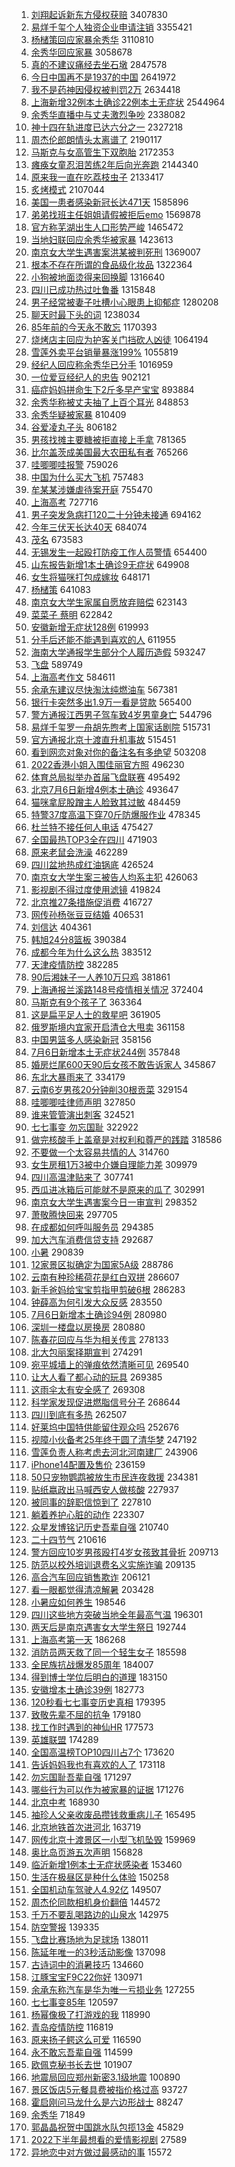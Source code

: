1. [刘翔起诉新东方侵权获赔](https://s.weibo.com//weibo?q=%23%E5%88%98%E7%BF%94%E8%B5%B7%E8%AF%89%E6%96%B0%E4%B8%9C%E6%96%B9%E4%BE%B5%E6%9D%83%E8%8E%B7%E8%B5%94%23&Refer=top) 3407830
2. [易烊千玺个人独资企业申请注销](https://s.weibo.com//weibo?q=%23%E6%98%93%E7%83%8A%E5%8D%83%E7%8E%BA%E4%B8%AA%E4%BA%BA%E7%8B%AC%E8%B5%84%E4%BC%81%E4%B8%9A%E7%94%B3%E8%AF%B7%E6%B3%A8%E9%94%80%23&Refer=top) 3355421
3. [杨槠策回应家暴余秀华](https://s.weibo.com//weibo?q=%23%E6%9D%A8%E6%A7%A0%E7%AD%96%E5%9B%9E%E5%BA%94%E5%AE%B6%E6%9A%B4%E4%BD%99%E7%A7%80%E5%8D%8E%23&Refer=top) 3110810
4. [余秀华回应家暴](https://s.weibo.com//weibo?q=%23%E4%BD%99%E7%A7%80%E5%8D%8E%E5%9B%9E%E5%BA%94%E5%AE%B6%E6%9A%B4%23&Refer=top) 3058678
5. [真的不建议痛经去坐石墩](https://s.weibo.com//weibo?q=%23%E7%9C%9F%E7%9A%84%E4%B8%8D%E5%BB%BA%E8%AE%AE%E7%97%9B%E7%BB%8F%E5%8E%BB%E5%9D%90%E7%9F%B3%E5%A2%A9%23&Refer=top) 2847578
6. [今日中国再不是1937的中国](https://s.weibo.com//weibo?q=%23%E4%BB%8A%E6%97%A5%E4%B8%AD%E5%9B%BD%E5%86%8D%E4%B8%8D%E6%98%AF1937%E7%9A%84%E4%B8%AD%E5%9B%BD%23&Refer=top) 2641972
7. [我不是药神因侵权被判罚2万](https://s.weibo.com//weibo?q=%23%E6%88%91%E4%B8%8D%E6%98%AF%E8%8D%AF%E7%A5%9E%E5%9B%A0%E4%BE%B5%E6%9D%83%E8%A2%AB%E5%88%A4%E7%BD%9A2%E4%B8%87%23&Refer=top) 2634418
8. [上海新增32例本土确诊22例本土无症状](https://s.weibo.com//weibo?q=%23%E4%B8%8A%E6%B5%B7%E6%96%B0%E5%A2%9E32%E4%BE%8B%E6%9C%AC%E5%9C%9F%E7%A1%AE%E8%AF%8A22%E4%BE%8B%E6%9C%AC%E5%9C%9F%E6%97%A0%E7%97%87%E7%8A%B6%23&Refer=top) 2544964
9. [余秀华直播中与丈夫激烈争吵](https://s.weibo.com//weibo?q=%23%E4%BD%99%E7%A7%80%E5%8D%8E%E7%9B%B4%E6%92%AD%E4%B8%AD%E4%B8%8E%E4%B8%88%E5%A4%AB%E6%BF%80%E7%83%88%E4%BA%89%E5%90%B5%23&Refer=top) 2338082
10. [神十四在轨进度已达六分之一](https://s.weibo.com//weibo?q=%23%E7%A5%9E%E5%8D%81%E5%9B%9B%E5%9C%A8%E8%BD%A8%E8%BF%9B%E5%BA%A6%E5%B7%B2%E8%BE%BE%E5%85%AD%E5%88%86%E4%B9%8B%E4%B8%80%23&Refer=top) 2327218
11. [周杰伦郎朗情头太离谱了](https://s.weibo.com//weibo?q=%23%E5%91%A8%E6%9D%B0%E4%BC%A6%E9%83%8E%E6%9C%97%E6%83%85%E5%A4%B4%E5%A4%AA%E7%A6%BB%E8%B0%B1%E4%BA%86%23&Refer=top) 2190117
12. [马斯克与女高管生下双胞胎](https://s.weibo.com//weibo?q=%23%E9%A9%AC%E6%96%AF%E5%85%8B%E4%B8%8E%E5%A5%B3%E9%AB%98%E7%AE%A1%E7%94%9F%E4%B8%8B%E5%8F%8C%E8%83%9E%E8%83%8E%23&Refer=top) 2172353
13. [瘫痪女童忍泪苦练2年后向光奔跑](https://s.weibo.com//weibo?q=%23%E7%98%AB%E7%97%AA%E5%A5%B3%E7%AB%A5%E5%BF%8D%E6%B3%AA%E8%8B%A6%E7%BB%832%E5%B9%B4%E5%90%8E%E5%90%91%E5%85%89%E5%A5%94%E8%B7%91%23&Refer=top) 2144340
14. [原来我一直在吃荔枝虫子](https://s.weibo.com//weibo?q=%23%E5%8E%9F%E6%9D%A5%E6%88%91%E4%B8%80%E7%9B%B4%E5%9C%A8%E5%90%83%E8%8D%94%E6%9E%9D%E8%99%AB%E5%AD%90%23&Refer=top) 2133417
15. [炙烤模式](https://s.weibo.com//weibo?q=%23%E7%82%99%E7%83%A4%E6%A8%A1%E5%BC%8F%23&Refer=top) 2107044
16. [美国一患者感染新冠长达471天](https://s.weibo.com//weibo?q=%23%E7%BE%8E%E5%9B%BD%E4%B8%80%E6%82%A3%E8%80%85%E6%84%9F%E6%9F%93%E6%96%B0%E5%86%A0%E9%95%BF%E8%BE%BE471%E5%A4%A9%23&Refer=top) 1585896
17. [弟弟找班主任姐姐请假被拒后emo](https://s.weibo.com//weibo?q=%23%E5%BC%9F%E5%BC%9F%E6%89%BE%E7%8F%AD%E4%B8%BB%E4%BB%BB%E5%A7%90%E5%A7%90%E8%AF%B7%E5%81%87%E8%A2%AB%E6%8B%92%E5%90%8Eemo%23&Refer=top) 1569878
18. [官方称芜湖出生人口形势严峻](https://s.weibo.com//weibo?q=%23%E5%AE%98%E6%96%B9%E7%A7%B0%E8%8A%9C%E6%B9%96%E5%87%BA%E7%94%9F%E4%BA%BA%E5%8F%A3%E5%BD%A2%E5%8A%BF%E4%B8%A5%E5%B3%BB%23&Refer=top) 1465472
19. [当地妇联回应余秀华被家暴](https://s.weibo.com//weibo?q=%23%E5%BD%93%E5%9C%B0%E5%A6%87%E8%81%94%E5%9B%9E%E5%BA%94%E4%BD%99%E7%A7%80%E5%8D%8E%E8%A2%AB%E5%AE%B6%E6%9A%B4%23&Refer=top) 1423613
20. [南京女大学生遇害案洪某被判死刑](https://s.weibo.com//weibo?q=%23%E5%8D%97%E4%BA%AC%E5%A5%B3%E5%A4%A7%E5%AD%A6%E7%94%9F%E9%81%87%E5%AE%B3%E6%A1%88%E6%B4%AA%E6%9F%90%E8%A2%AB%E5%88%A4%E6%AD%BB%E5%88%91%23&Refer=top) 1369007
21. [根本不存在所谓的食品级化妆品](https://s.weibo.com//weibo?q=%23%E6%A0%B9%E6%9C%AC%E4%B8%8D%E5%AD%98%E5%9C%A8%E6%89%80%E8%B0%93%E7%9A%84%E9%A3%9F%E5%93%81%E7%BA%A7%E5%8C%96%E5%A6%86%E5%93%81%23&Refer=top) 1322364
22. [小狗被地面烫得来回换脚](https://s.weibo.com//weibo?q=%23%E5%B0%8F%E7%8B%97%E8%A2%AB%E5%9C%B0%E9%9D%A2%E7%83%AB%E5%BE%97%E6%9D%A5%E5%9B%9E%E6%8D%A2%E8%84%9A%23&Refer=top) 1316640
23. [四川已成功热过吐鲁番](https://s.weibo.com//weibo?q=%23%E5%9B%9B%E5%B7%9D%E5%B7%B2%E6%88%90%E5%8A%9F%E7%83%AD%E8%BF%87%E5%90%90%E9%B2%81%E7%95%AA%23&Refer=top) 1315848
24. [男子经常被妻子吐槽小心眼患上抑郁症](https://s.weibo.com//weibo?q=%23%E7%94%B7%E5%AD%90%E7%BB%8F%E5%B8%B8%E8%A2%AB%E5%A6%BB%E5%AD%90%E5%90%90%E6%A7%BD%E5%B0%8F%E5%BF%83%E7%9C%BC%E6%82%A3%E4%B8%8A%E6%8A%91%E9%83%81%E7%97%87%23&Refer=top) 1280208
25. [聊天时最下头的词](https://s.weibo.com//weibo?q=%23%E8%81%8A%E5%A4%A9%E6%97%B6%E6%9C%80%E4%B8%8B%E5%A4%B4%E7%9A%84%E8%AF%8D%23&Refer=top) 1238034
26. [85年前的今天永不敢忘](https://s.weibo.com//weibo?q=%2385%E5%B9%B4%E5%89%8D%E7%9A%84%E4%BB%8A%E5%A4%A9%E6%B0%B8%E4%B8%8D%E6%95%A2%E5%BF%98%23&Refer=top) 1170393
27. [烧烤店主回应为护客关门挡砍人凶徒](https://s.weibo.com//weibo?q=%23%E7%83%A7%E7%83%A4%E5%BA%97%E4%B8%BB%E5%9B%9E%E5%BA%94%E4%B8%BA%E6%8A%A4%E5%AE%A2%E5%85%B3%E9%97%A8%E6%8C%A1%E7%A0%8D%E4%BA%BA%E5%87%B6%E5%BE%92%23&Refer=top) 1064194
28. [雪莲外卖平台销量暴涨199%](https://s.weibo.com//weibo?q=%23%E9%9B%AA%E8%8E%B2%E5%A4%96%E5%8D%96%E5%B9%B3%E5%8F%B0%E9%94%80%E9%87%8F%E6%9A%B4%E6%B6%A8199%25%23&Refer=top) 1055819
29. [经纪人回应称余秀华已分手](https://s.weibo.com//weibo?q=%23%E7%BB%8F%E7%BA%AA%E4%BA%BA%E5%9B%9E%E5%BA%94%E7%A7%B0%E4%BD%99%E7%A7%80%E5%8D%8E%E5%B7%B2%E5%88%86%E6%89%8B%23&Refer=top) 1016959
30. [一位爱豆经纪人的忠告](https://s.weibo.com//weibo?q=%23%E4%B8%80%E4%BD%8D%E7%88%B1%E8%B1%86%E7%BB%8F%E7%BA%AA%E4%BA%BA%E7%9A%84%E5%BF%A0%E5%91%8A%23&Refer=top) 902121
31. [癌症妈妈拼命生下2斤多早产宝宝](https://s.weibo.com//weibo?q=%23%E7%99%8C%E7%97%87%E5%A6%88%E5%A6%88%E6%8B%BC%E5%91%BD%E7%94%9F%E4%B8%8B2%E6%96%A4%E5%A4%9A%E6%97%A9%E4%BA%A7%E5%AE%9D%E5%AE%9D%23&Refer=top) 893884
32. [余秀华称被丈夫抽了上百个耳光](https://s.weibo.com//weibo?q=%23%E4%BD%99%E7%A7%80%E5%8D%8E%E7%A7%B0%E8%A2%AB%E4%B8%88%E5%A4%AB%E6%8A%BD%E4%BA%86%E4%B8%8A%E7%99%BE%E4%B8%AA%E8%80%B3%E5%85%89%23&Refer=top) 848853
33. [余秀华疑被家暴](https://s.weibo.com//weibo?q=%23%E4%BD%99%E7%A7%80%E5%8D%8E%E7%96%91%E8%A2%AB%E5%AE%B6%E6%9A%B4%23&Refer=top) 810409
34. [谷爱凌丸子头](https://s.weibo.com//weibo?q=%23%E8%B0%B7%E7%88%B1%E5%87%8C%E4%B8%B8%E5%AD%90%E5%A4%B4%23&Refer=top) 806182
35. [男孩找摊主要糖被拒直接上手拿](https://s.weibo.com//weibo?q=%23%E7%94%B7%E5%AD%A9%E6%89%BE%E6%91%8A%E4%B8%BB%E8%A6%81%E7%B3%96%E8%A2%AB%E6%8B%92%E7%9B%B4%E6%8E%A5%E4%B8%8A%E6%89%8B%E6%8B%BF%23&Refer=top) 781365
36. [比尔盖茨成美国最大农田私有者](https://s.weibo.com//weibo?q=%23%E6%AF%94%E5%B0%94%E7%9B%96%E8%8C%A8%E6%88%90%E7%BE%8E%E5%9B%BD%E6%9C%80%E5%A4%A7%E5%86%9C%E7%94%B0%E7%A7%81%E6%9C%89%E8%80%85%23&Refer=top) 765266
37. [哇唧唧哇报警](https://s.weibo.com//weibo?q=%23%E5%93%87%E5%94%A7%E5%94%A7%E5%93%87%E6%8A%A5%E8%AD%A6%23&Refer=top) 759026
38. [中国为什么买大飞机](https://s.weibo.com//weibo?q=%23%E4%B8%AD%E5%9B%BD%E4%B8%BA%E4%BB%80%E4%B9%88%E4%B9%B0%E5%A4%A7%E9%A3%9E%E6%9C%BA%23&Refer=top) 757483
39. [牟某某涉嫌虐待案开庭](https://s.weibo.com//weibo?q=%23%E7%89%9F%E6%9F%90%E6%9F%90%E6%B6%89%E5%AB%8C%E8%99%90%E5%BE%85%E6%A1%88%E5%BC%80%E5%BA%AD%23&Refer=top) 755470
40. [上海高考](https://s.weibo.com//weibo?q=%23%E4%B8%8A%E6%B5%B7%E9%AB%98%E8%80%83%23&Refer=top) 727716
41. [男子突发急病打120二十分钟未接通](https://s.weibo.com//weibo?q=%23%E7%94%B7%E5%AD%90%E7%AA%81%E5%8F%91%E6%80%A5%E7%97%85%E6%89%93120%E4%BA%8C%E5%8D%81%E5%88%86%E9%92%9F%E6%9C%AA%E6%8E%A5%E9%80%9A%23&Refer=top) 694162
42. [今年三伏天长达40天](https://s.weibo.com//weibo?q=%23%E4%BB%8A%E5%B9%B4%E4%B8%89%E4%BC%8F%E5%A4%A9%E9%95%BF%E8%BE%BE40%E5%A4%A9%23&Refer=top) 684074
43. [茂名](https://s.weibo.com//weibo?q=%E8%8C%82%E5%90%8D&Refer=top) 673583
44. [无锡发生一起殴打防疫工作人员警情](https://s.weibo.com//weibo?q=%23%E6%97%A0%E9%94%A1%E5%8F%91%E7%94%9F%E4%B8%80%E8%B5%B7%E6%AE%B4%E6%89%93%E9%98%B2%E7%96%AB%E5%B7%A5%E4%BD%9C%E4%BA%BA%E5%91%98%E8%AD%A6%E6%83%85%23&Refer=top) 654400
45. [山东报告新增1本土确诊9无症状](https://s.weibo.com//weibo?q=%23%E5%B1%B1%E4%B8%9C%E6%8A%A5%E5%91%8A%E6%96%B0%E5%A2%9E1%E6%9C%AC%E5%9C%9F%E7%A1%AE%E8%AF%8A9%E6%97%A0%E7%97%87%E7%8A%B6%23&Refer=top) 649908
46. [女生将猫咪打包成嫁妆](https://s.weibo.com//weibo?q=%23%E5%A5%B3%E7%94%9F%E5%B0%86%E7%8C%AB%E5%92%AA%E6%89%93%E5%8C%85%E6%88%90%E5%AB%81%E5%A6%86%23&Refer=top) 648171
47. [杨槠策](https://s.weibo.com//weibo?q=%E6%9D%A8%E6%A7%A0%E7%AD%96&Refer=top) 641083
48. [南京女大学生家属自愿放弃赔偿](https://s.weibo.com//weibo?q=%23%E5%8D%97%E4%BA%AC%E5%A5%B3%E5%A4%A7%E5%AD%A6%E7%94%9F%E5%AE%B6%E5%B1%9E%E8%87%AA%E6%84%BF%E6%94%BE%E5%BC%83%E8%B5%94%E5%81%BF%23&Refer=top) 623143
49. [菜菜子 蔡明](https://s.weibo.com//weibo?q=%E8%8F%9C%E8%8F%9C%E5%AD%90%20%E8%94%A1%E6%98%8E&Refer=top) 622842
50. [安徽新增无症状128例](https://s.weibo.com//weibo?q=%23%E5%AE%89%E5%BE%BD%E6%96%B0%E5%A2%9E%E6%97%A0%E7%97%87%E7%8A%B6128%E4%BE%8B%23&Refer=top) 619993
51. [分手后还能不能遇到喜欢的人](https://s.weibo.com//weibo?q=%23%E5%88%86%E6%89%8B%E5%90%8E%E8%BF%98%E8%83%BD%E4%B8%8D%E8%83%BD%E9%81%87%E5%88%B0%E5%96%9C%E6%AC%A2%E7%9A%84%E4%BA%BA%23&Refer=top) 611955
52. [海南大学通报学生部分个人履历造假](https://s.weibo.com//weibo?q=%23%E6%B5%B7%E5%8D%97%E5%A4%A7%E5%AD%A6%E9%80%9A%E6%8A%A5%E5%AD%A6%E7%94%9F%E9%83%A8%E5%88%86%E4%B8%AA%E4%BA%BA%E5%B1%A5%E5%8E%86%E9%80%A0%E5%81%87%23&Refer=top) 593247
53. [飞盘](https://s.weibo.com//weibo?q=%E9%A3%9E%E7%9B%98&Refer=top) 589749
54. [上海高考作文](https://s.weibo.com//weibo?q=%E4%B8%8A%E6%B5%B7%E9%AB%98%E8%80%83%E4%BD%9C%E6%96%87&Refer=top) 584611
55. [余承东建议尽快淘汰纯燃油车](https://s.weibo.com//weibo?q=%23%E4%BD%99%E6%89%BF%E4%B8%9C%E5%BB%BA%E8%AE%AE%E5%B0%BD%E5%BF%AB%E6%B7%98%E6%B1%B0%E7%BA%AF%E7%87%83%E6%B2%B9%E8%BD%A6%23&Refer=top) 567381
56. [银行卡突然多出1.9万一看是贷款](https://s.weibo.com//weibo?q=%23%E9%93%B6%E8%A1%8C%E5%8D%A1%E7%AA%81%E7%84%B6%E5%A4%9A%E5%87%BA1.9%E4%B8%87%E4%B8%80%E7%9C%8B%E6%98%AF%E8%B4%B7%E6%AC%BE%23&Refer=top) 565400
57. [警方通报江西男子驾车致4岁男童身亡](https://s.weibo.com//weibo?q=%23%E8%AD%A6%E6%96%B9%E9%80%9A%E6%8A%A5%E6%B1%9F%E8%A5%BF%E7%94%B7%E5%AD%90%E9%A9%BE%E8%BD%A6%E8%87%B44%E5%B2%81%E7%94%B7%E7%AB%A5%E8%BA%AB%E4%BA%A1%23&Refer=top) 544796
58. [易烊千玺罗一舟胡先煦考上国家话剧院](https://s.weibo.com//weibo?q=%23%E6%98%93%E7%83%8A%E5%8D%83%E7%8E%BA%E7%BD%97%E4%B8%80%E8%88%9F%E8%83%A1%E5%85%88%E7%85%A6%E8%80%83%E4%B8%8A%E5%9B%BD%E5%AE%B6%E8%AF%9D%E5%89%A7%E9%99%A2%23&Refer=top) 515731
59. [官方通报北京十渡直升机事故](https://s.weibo.com//weibo?q=%23%E5%AE%98%E6%96%B9%E9%80%9A%E6%8A%A5%E5%8C%97%E4%BA%AC%E5%8D%81%E6%B8%A1%E7%9B%B4%E5%8D%87%E6%9C%BA%E4%BA%8B%E6%95%85%23&Refer=top) 515451
60. [看到网恋对象对你的备注名有多绝望](https://s.weibo.com//weibo?q=%23%E7%9C%8B%E5%88%B0%E7%BD%91%E6%81%8B%E5%AF%B9%E8%B1%A1%E5%AF%B9%E4%BD%A0%E7%9A%84%E5%A4%87%E6%B3%A8%E5%90%8D%E6%9C%89%E5%A4%9A%E7%BB%9D%E6%9C%9B%23&Refer=top) 503208
61. [2022香港小姐入围佳丽官方照](https://s.weibo.com//weibo?q=%232022%E9%A6%99%E6%B8%AF%E5%B0%8F%E5%A7%90%E5%85%A5%E5%9B%B4%E4%BD%B3%E4%B8%BD%E5%AE%98%E6%96%B9%E7%85%A7%23&Refer=top) 496230
62. [体育总局拟举办首届飞盘联赛](https://s.weibo.com//weibo?q=%23%E4%BD%93%E8%82%B2%E6%80%BB%E5%B1%80%E6%8B%9F%E4%B8%BE%E5%8A%9E%E9%A6%96%E5%B1%8A%E9%A3%9E%E7%9B%98%E8%81%94%E8%B5%9B%23&Refer=top) 495492
63. [北京7月6日新增4例本土确诊](https://s.weibo.com//weibo?q=%23%E5%8C%97%E4%BA%AC7%E6%9C%886%E6%97%A5%E6%96%B0%E5%A2%9E4%E4%BE%8B%E6%9C%AC%E5%9C%9F%E7%A1%AE%E8%AF%8A%23&Refer=top) 493647
64. [猫咪拿屁股蹭主人脸致其过敏](https://s.weibo.com//weibo?q=%23%E7%8C%AB%E5%92%AA%E6%8B%BF%E5%B1%81%E8%82%A1%E8%B9%AD%E4%B8%BB%E4%BA%BA%E8%84%B8%E8%87%B4%E5%85%B6%E8%BF%87%E6%95%8F%23&Refer=top) 484459
65. [特警37度高温下穿70斤防爆服作业](https://s.weibo.com//weibo?q=%23%E7%89%B9%E8%AD%A637%E5%BA%A6%E9%AB%98%E6%B8%A9%E4%B8%8B%E7%A9%BF70%E6%96%A4%E9%98%B2%E7%88%86%E6%9C%8D%E4%BD%9C%E4%B8%9A%23&Refer=top) 478345
66. [杜兰特不接任何人电话](https://s.weibo.com//weibo?q=%23%E6%9D%9C%E5%85%B0%E7%89%B9%E4%B8%8D%E6%8E%A5%E4%BB%BB%E4%BD%95%E4%BA%BA%E7%94%B5%E8%AF%9D%23&Refer=top) 475427
67. [全国最热TOP3全在四川](https://s.weibo.com//weibo?q=%23%E5%85%A8%E5%9B%BD%E6%9C%80%E7%83%ADTOP3%E5%85%A8%E5%9C%A8%E5%9B%9B%E5%B7%9D%23&Refer=top) 471903
68. [原来老鼠会洗澡](https://s.weibo.com//weibo?q=%23%E5%8E%9F%E6%9D%A5%E8%80%81%E9%BC%A0%E4%BC%9A%E6%B4%97%E6%BE%A1%23&Refer=top) 462289
69. [四川盆地热成红油锅底](https://s.weibo.com//weibo?q=%23%E5%9B%9B%E5%B7%9D%E7%9B%86%E5%9C%B0%E7%83%AD%E6%88%90%E7%BA%A2%E6%B2%B9%E9%94%85%E5%BA%95%23&Refer=top) 426524
70. [南京女大学生案三被告人均系主犯](https://s.weibo.com//weibo?q=%23%E5%8D%97%E4%BA%AC%E5%A5%B3%E5%A4%A7%E5%AD%A6%E7%94%9F%E6%A1%88%E4%B8%89%E8%A2%AB%E5%91%8A%E4%BA%BA%E5%9D%87%E7%B3%BB%E4%B8%BB%E7%8A%AF%23&Refer=top) 426063
71. [影视剧不得过度使用滤镜](https://s.weibo.com//weibo?q=%23%E5%BD%B1%E8%A7%86%E5%89%A7%E4%B8%8D%E5%BE%97%E8%BF%87%E5%BA%A6%E4%BD%BF%E7%94%A8%E6%BB%A4%E9%95%9C%23&Refer=top) 419824
72. [北京推27条措施促消费](https://s.weibo.com//weibo?q=%23%E5%8C%97%E4%BA%AC%E6%8E%A827%E6%9D%A1%E6%8E%AA%E6%96%BD%E4%BF%83%E6%B6%88%E8%B4%B9%23&Refer=top) 416727
73. [网传孙杨张豆豆结婚](https://s.weibo.com//weibo?q=%23%E7%BD%91%E4%BC%A0%E5%AD%99%E6%9D%A8%E5%BC%A0%E8%B1%86%E8%B1%86%E7%BB%93%E5%A9%9A%23&Refer=top) 406531
74. [刘信达](https://s.weibo.com//weibo?q=%E5%88%98%E4%BF%A1%E8%BE%BE&Refer=top) 404361
75. [韩旭24分8篮板](https://s.weibo.com//weibo?q=%23%E9%9F%A9%E6%97%AD24%E5%88%868%E7%AF%AE%E6%9D%BF%23&Refer=top) 390384
76. [成都今年为什么这么热](https://s.weibo.com//weibo?q=%23%E6%88%90%E9%83%BD%E4%BB%8A%E5%B9%B4%E4%B8%BA%E4%BB%80%E4%B9%88%E8%BF%99%E4%B9%88%E7%83%AD%23&Refer=top) 383512
77. [天津疫情防控](https://s.weibo.com//weibo?q=%E5%A4%A9%E6%B4%A5%E7%96%AB%E6%83%85%E9%98%B2%E6%8E%A7&Refer=top) 382285
78. [90后湘妹子一人养10万只鸡](https://s.weibo.com//weibo?q=%2390%E5%90%8E%E6%B9%98%E5%A6%B9%E5%AD%90%E4%B8%80%E4%BA%BA%E5%85%BB10%E4%B8%87%E5%8F%AA%E9%B8%A1%23&Refer=top) 381861
79. [上海通报兰溪路148号疫情相关情况](https://s.weibo.com//weibo?q=%23%E4%B8%8A%E6%B5%B7%E9%80%9A%E6%8A%A5%E5%85%B0%E6%BA%AA%E8%B7%AF148%E5%8F%B7%E7%96%AB%E6%83%85%E7%9B%B8%E5%85%B3%E6%83%85%E5%86%B5%23&Refer=top) 372404
80. [马斯克有9个孩子了](https://s.weibo.com//weibo?q=%23%E9%A9%AC%E6%96%AF%E5%85%8B%E6%9C%899%E4%B8%AA%E5%AD%A9%E5%AD%90%E4%BA%86%23&Refer=top) 363364
81. [这是扁平足人士的救星吧](https://s.weibo.com//weibo?q=%23%E8%BF%99%E6%98%AF%E6%89%81%E5%B9%B3%E8%B6%B3%E4%BA%BA%E5%A3%AB%E7%9A%84%E6%95%91%E6%98%9F%E5%90%A7%23&Refer=top) 361905
82. [俄罗斯境内宜家开启清仓大甩卖](https://s.weibo.com//weibo?q=%23%E4%BF%84%E7%BD%97%E6%96%AF%E5%A2%83%E5%86%85%E5%AE%9C%E5%AE%B6%E5%BC%80%E5%90%AF%E6%B8%85%E4%BB%93%E5%A4%A7%E7%94%A9%E5%8D%96%23&Refer=top) 361158
83. [中国男篮多人感染新冠](https://s.weibo.com//weibo?q=%23%E4%B8%AD%E5%9B%BD%E7%94%B7%E7%AF%AE%E5%A4%9A%E4%BA%BA%E6%84%9F%E6%9F%93%E6%96%B0%E5%86%A0%23&Refer=top) 358156
84. [7月6日新增本土无症状244例](https://s.weibo.com//weibo?q=%237%E6%9C%886%E6%97%A5%E6%96%B0%E5%A2%9E%E6%9C%AC%E5%9C%9F%E6%97%A0%E7%97%87%E7%8A%B6244%E4%BE%8B%23&Refer=top) 357848
85. [婚房烂尾600天90后女孩不敢告诉家人](https://s.weibo.com//weibo?q=%23%E5%A9%9A%E6%88%BF%E7%83%82%E5%B0%BE600%E5%A4%A990%E5%90%8E%E5%A5%B3%E5%AD%A9%E4%B8%8D%E6%95%A2%E5%91%8A%E8%AF%89%E5%AE%B6%E4%BA%BA%23&Refer=top) 345867
86. [东北大暴雨来了](https://s.weibo.com//weibo?q=%23%E4%B8%9C%E5%8C%97%E5%A4%A7%E6%9A%B4%E9%9B%A8%E6%9D%A5%E4%BA%86%23&Refer=top) 334179
87. [云南6岁男孩20分钟削30根贡菜](https://s.weibo.com//weibo?q=%23%E4%BA%91%E5%8D%976%E5%B2%81%E7%94%B7%E5%AD%A920%E5%88%86%E9%92%9F%E5%89%8A30%E6%A0%B9%E8%B4%A1%E8%8F%9C%23&Refer=top) 329154
88. [哇唧唧哇律师声明](https://s.weibo.com//weibo?q=%23%E5%93%87%E5%94%A7%E5%94%A7%E5%93%87%E5%BE%8B%E5%B8%88%E5%A3%B0%E6%98%8E%23&Refer=top) 327850
89. [谁来管管演出刺客](https://s.weibo.com//weibo?q=%23%E8%B0%81%E6%9D%A5%E7%AE%A1%E7%AE%A1%E6%BC%94%E5%87%BA%E5%88%BA%E5%AE%A2%23&Refer=top) 324521
90. [七七事变 勿忘国耻](https://s.weibo.com//weibo?q=%E4%B8%83%E4%B8%83%E4%BA%8B%E5%8F%98%20%E5%8B%BF%E5%BF%98%E5%9B%BD%E8%80%BB&Refer=top) 322922
91. [做完核酸手上盖章是对权利和尊严的践踏](https://s.weibo.com//weibo?q=%23%E5%81%9A%E5%AE%8C%E6%A0%B8%E9%85%B8%E6%89%8B%E4%B8%8A%E7%9B%96%E7%AB%A0%E6%98%AF%E5%AF%B9%E6%9D%83%E5%88%A9%E5%92%8C%E5%B0%8A%E4%B8%A5%E7%9A%84%E8%B7%B5%E8%B8%8F%23&Refer=top) 318586
92. [不要做一个太容易共情的人](https://s.weibo.com//weibo?q=%23%E4%B8%8D%E8%A6%81%E5%81%9A%E4%B8%80%E4%B8%AA%E5%A4%AA%E5%AE%B9%E6%98%93%E5%85%B1%E6%83%85%E7%9A%84%E4%BA%BA%23&Refer=top) 314760
93. [女生房租1万3被中介嫌自理能力差](https://s.weibo.com//weibo?q=%23%E5%A5%B3%E7%94%9F%E6%88%BF%E7%A7%9F1%E4%B8%873%E8%A2%AB%E4%B8%AD%E4%BB%8B%E5%AB%8C%E8%87%AA%E7%90%86%E8%83%BD%E5%8A%9B%E5%B7%AE%23&Refer=top) 309979
94. [四川高温津贴来了](https://s.weibo.com//weibo?q=%23%E5%9B%9B%E5%B7%9D%E9%AB%98%E6%B8%A9%E6%B4%A5%E8%B4%B4%E6%9D%A5%E4%BA%86%23&Refer=top) 307741
95. [西瓜进冰箱后可能就不是原来的瓜了](https://s.weibo.com//weibo?q=%23%E8%A5%BF%E7%93%9C%E8%BF%9B%E5%86%B0%E7%AE%B1%E5%90%8E%E5%8F%AF%E8%83%BD%E5%B0%B1%E4%B8%8D%E6%98%AF%E5%8E%9F%E6%9D%A5%E7%9A%84%E7%93%9C%E4%BA%86%23&Refer=top) 302991
96. [南京女大学生遇害案今日一审宣判](https://s.weibo.com//weibo?q=%23%E5%8D%97%E4%BA%AC%E5%A5%B3%E5%A4%A7%E5%AD%A6%E7%94%9F%E9%81%87%E5%AE%B3%E6%A1%88%E4%BB%8A%E6%97%A5%E4%B8%80%E5%AE%A1%E5%AE%A3%E5%88%A4%23&Refer=top) 298352
97. [萧敬腾快回来](https://s.weibo.com//weibo?q=%E8%90%A7%E6%95%AC%E8%85%BE%E5%BF%AB%E5%9B%9E%E6%9D%A5&Refer=top) 297705
98. [在成都如何呼叫服务员](https://s.weibo.com//weibo?q=%23%E5%9C%A8%E6%88%90%E9%83%BD%E5%A6%82%E4%BD%95%E5%91%BC%E5%8F%AB%E6%9C%8D%E5%8A%A1%E5%91%98%23&Refer=top) 294385
99. [加大汽车消费信贷支持](https://s.weibo.com//weibo?q=%23%E5%8A%A0%E5%A4%A7%E6%B1%BD%E8%BD%A6%E6%B6%88%E8%B4%B9%E4%BF%A1%E8%B4%B7%E6%94%AF%E6%8C%81%23&Refer=top) 292687
100. [小暑](https://s.weibo.com//weibo?q=%23%E5%B0%8F%E6%9A%91%23&Refer=top) 290839
101. [12家景区拟确定为国家5A级](https://s.weibo.com//weibo?q=%2312%E5%AE%B6%E6%99%AF%E5%8C%BA%E6%8B%9F%E7%A1%AE%E5%AE%9A%E4%B8%BA%E5%9B%BD%E5%AE%B65A%E7%BA%A7%23&Refer=top) 288786
102. [云南有种珍稀荷花是红白双拼](https://s.weibo.com//weibo?q=%23%E4%BA%91%E5%8D%97%E6%9C%89%E7%A7%8D%E7%8F%8D%E7%A8%80%E8%8D%B7%E8%8A%B1%E6%98%AF%E7%BA%A2%E7%99%BD%E5%8F%8C%E6%8B%BC%23&Refer=top) 286607
103. [新手爸妈给宝宝剪指甲剪破6根](https://s.weibo.com//weibo?q=%23%E6%96%B0%E6%89%8B%E7%88%B8%E5%A6%88%E7%BB%99%E5%AE%9D%E5%AE%9D%E5%89%AA%E6%8C%87%E7%94%B2%E5%89%AA%E7%A0%B46%E6%A0%B9%23&Refer=top) 286283
104. [钟薛高为何引发大众反感](https://s.weibo.com//weibo?q=%23%E9%92%9F%E8%96%9B%E9%AB%98%E4%B8%BA%E4%BD%95%E5%BC%95%E5%8F%91%E5%A4%A7%E4%BC%97%E5%8F%8D%E6%84%9F%23&Refer=top) 283550
105. [7月6日新增本土确诊94例](https://s.weibo.com//weibo?q=%237%E6%9C%886%E6%97%A5%E6%96%B0%E5%A2%9E%E6%9C%AC%E5%9C%9F%E7%A1%AE%E8%AF%8A94%E4%BE%8B%23&Refer=top) 280980
106. [深圳一楼盘以房换房](https://s.weibo.com//weibo?q=%23%E6%B7%B1%E5%9C%B3%E4%B8%80%E6%A5%BC%E7%9B%98%E4%BB%A5%E6%88%BF%E6%8D%A2%E6%88%BF%23&Refer=top) 280880
107. [陈春花回应与华为相关传言](https://s.weibo.com//weibo?q=%23%E9%99%88%E6%98%A5%E8%8A%B1%E5%9B%9E%E5%BA%94%E4%B8%8E%E5%8D%8E%E4%B8%BA%E7%9B%B8%E5%85%B3%E4%BC%A0%E8%A8%80%23&Refer=top) 278133
108. [北大包丽案择期宣判](https://s.weibo.com//weibo?q=%23%E5%8C%97%E5%A4%A7%E5%8C%85%E4%B8%BD%E6%A1%88%E6%8B%A9%E6%9C%9F%E5%AE%A3%E5%88%A4%23&Refer=top) 274291
109. [宛平城墙上的弹痕依然清晰可见](https://s.weibo.com//weibo?q=%23%E5%AE%9B%E5%B9%B3%E5%9F%8E%E5%A2%99%E4%B8%8A%E7%9A%84%E5%BC%B9%E7%97%95%E4%BE%9D%E7%84%B6%E6%B8%85%E6%99%B0%E5%8F%AF%E8%A7%81%23&Refer=top) 269540
110. [让大人看了都心动的玩具](https://s.weibo.com//weibo?q=%23%E8%AE%A9%E5%A4%A7%E4%BA%BA%E7%9C%8B%E4%BA%86%E9%83%BD%E5%BF%83%E5%8A%A8%E7%9A%84%E7%8E%A9%E5%85%B7%23&Refer=top) 269385
111. [这雨伞太有安全感了](https://s.weibo.com//weibo?q=%23%E8%BF%99%E9%9B%A8%E4%BC%9E%E5%A4%AA%E6%9C%89%E5%AE%89%E5%85%A8%E6%84%9F%E4%BA%86%23&Refer=top) 269308
112. [科学家发现促进燃脂信号分子](https://s.weibo.com//weibo?q=%23%E7%A7%91%E5%AD%A6%E5%AE%B6%E5%8F%91%E7%8E%B0%E4%BF%83%E8%BF%9B%E7%87%83%E8%84%82%E4%BF%A1%E5%8F%B7%E5%88%86%E5%AD%90%23&Refer=top) 268644
113. [四川到底有多热](https://s.weibo.com//weibo?q=%23%E5%9B%9B%E5%B7%9D%E5%88%B0%E5%BA%95%E6%9C%89%E5%A4%9A%E7%83%AD%23&Refer=top) 262507
114. [好莱坞中国特供能留住观众吗](https://s.weibo.com//weibo?q=%23%E5%A5%BD%E8%8E%B1%E5%9D%9E%E4%B8%AD%E5%9B%BD%E7%89%B9%E4%BE%9B%E8%83%BD%E7%95%99%E4%BD%8F%E8%A7%82%E4%BC%97%E5%90%97%23&Refer=top) 252676
115. [视障小伙备考25年终于圆了清华梦](https://s.weibo.com//weibo?q=%23%E8%A7%86%E9%9A%9C%E5%B0%8F%E4%BC%99%E5%A4%87%E8%80%8325%E5%B9%B4%E7%BB%88%E4%BA%8E%E5%9C%86%E4%BA%86%E6%B8%85%E5%8D%8E%E6%A2%A6%23&Refer=top) 247192
116. [雪莲负责人称考虑去河北河南建厂](https://s.weibo.com//weibo?q=%23%E9%9B%AA%E8%8E%B2%E8%B4%9F%E8%B4%A3%E4%BA%BA%E7%A7%B0%E8%80%83%E8%99%91%E5%8E%BB%E6%B2%B3%E5%8C%97%E6%B2%B3%E5%8D%97%E5%BB%BA%E5%8E%82%23&Refer=top) 243906
117. [iPhone14配置及售价](https://s.weibo.com//weibo?q=%23iPhone14%E9%85%8D%E7%BD%AE%E5%8F%8A%E5%94%AE%E4%BB%B7%23&Refer=top) 236159
118. [50只宠物鹦鹉被放生市民连夜救援](https://s.weibo.com//weibo?q=%2350%E5%8F%AA%E5%AE%A0%E7%89%A9%E9%B9%A6%E9%B9%89%E8%A2%AB%E6%94%BE%E7%94%9F%E5%B8%82%E6%B0%91%E8%BF%9E%E5%A4%9C%E6%95%91%E6%8F%B4%23&Refer=top) 234381
119. [贴纸嬴政出马喊西安人做核酸](https://s.weibo.com//weibo?q=%23%E8%B4%B4%E7%BA%B8%E5%AC%B4%E6%94%BF%E5%87%BA%E9%A9%AC%E5%96%8A%E8%A5%BF%E5%AE%89%E4%BA%BA%E5%81%9A%E6%A0%B8%E9%85%B8%23&Refer=top) 227937
120. [被同事的辞职信惊到了](https://s.weibo.com//weibo?q=%23%E8%A2%AB%E5%90%8C%E4%BA%8B%E7%9A%84%E8%BE%9E%E8%81%8C%E4%BF%A1%E6%83%8A%E5%88%B0%E4%BA%86%23&Refer=top) 227810
121. [躺着养护心脏的动作](https://s.weibo.com//weibo?q=%23%E8%BA%BA%E7%9D%80%E5%85%BB%E6%8A%A4%E5%BF%83%E8%84%8F%E7%9A%84%E5%8A%A8%E4%BD%9C%23&Refer=top) 223307
122. [众星发博铭记历史吾辈自强](https://s.weibo.com//weibo?q=%23%E4%BC%97%E6%98%9F%E5%8F%91%E5%8D%9A%E9%93%AD%E8%AE%B0%E5%8E%86%E5%8F%B2%E5%90%BE%E8%BE%88%E8%87%AA%E5%BC%BA%23&Refer=top) 210740
123. [二十四节气](https://s.weibo.com//weibo?q=%23%E4%BA%8C%E5%8D%81%E5%9B%9B%E8%8A%82%E6%B0%94%23&Refer=top) 210616
124. [警方回应10岁男孩殴打4岁女孩致其骨折](https://s.weibo.com//weibo?q=%23%E8%AD%A6%E6%96%B9%E5%9B%9E%E5%BA%9410%E5%B2%81%E7%94%B7%E5%AD%A9%E6%AE%B4%E6%89%934%E5%B2%81%E5%A5%B3%E5%AD%A9%E8%87%B4%E5%85%B6%E9%AA%A8%E6%8A%98%23&Refer=top) 209713
125. [防范以校外培训退费名义实施诈骗](https://s.weibo.com//weibo?q=%23%E9%98%B2%E8%8C%83%E4%BB%A5%E6%A0%A1%E5%A4%96%E5%9F%B9%E8%AE%AD%E9%80%80%E8%B4%B9%E5%90%8D%E4%B9%89%E5%AE%9E%E6%96%BD%E8%AF%88%E9%AA%97%23&Refer=top) 209135
126. [高合汽车回应销售欺诈](https://s.weibo.com//weibo?q=%23%E9%AB%98%E5%90%88%E6%B1%BD%E8%BD%A6%E5%9B%9E%E5%BA%94%E9%94%80%E5%94%AE%E6%AC%BA%E8%AF%88%23&Refer=top) 206121
127. [看一眼都觉得清凉解暑](https://s.weibo.com//weibo?q=%23%E7%9C%8B%E4%B8%80%E7%9C%BC%E9%83%BD%E8%A7%89%E5%BE%97%E6%B8%85%E5%87%89%E8%A7%A3%E6%9A%91%23&Refer=top) 203428
128. [小暑应如何养生](https://s.weibo.com//weibo?q=%23%E5%B0%8F%E6%9A%91%E5%BA%94%E5%A6%82%E4%BD%95%E5%85%BB%E7%94%9F%23&Refer=top) 198546
129. [四川这些地方突破当地全年最高气温](https://s.weibo.com//weibo?q=%23%E5%9B%9B%E5%B7%9D%E8%BF%99%E4%BA%9B%E5%9C%B0%E6%96%B9%E7%AA%81%E7%A0%B4%E5%BD%93%E5%9C%B0%E5%85%A8%E5%B9%B4%E6%9C%80%E9%AB%98%E6%B0%94%E6%B8%A9%23&Refer=top) 196301
130. [两天后是南京遇害女大学生祭日](https://s.weibo.com//weibo?q=%23%E4%B8%A4%E5%A4%A9%E5%90%8E%E6%98%AF%E5%8D%97%E4%BA%AC%E9%81%87%E5%AE%B3%E5%A5%B3%E5%A4%A7%E5%AD%A6%E7%94%9F%E7%A5%AD%E6%97%A5%23&Refer=top) 192744
131. [上海高考第一天](https://s.weibo.com//weibo?q=%23%E4%B8%8A%E6%B5%B7%E9%AB%98%E8%80%83%E7%AC%AC%E4%B8%80%E5%A4%A9%23&Refer=top) 186268
132. [消防员两天救了同一个轻生女子](https://s.weibo.com//weibo?q=%23%E6%B6%88%E9%98%B2%E5%91%98%E4%B8%A4%E5%A4%A9%E6%95%91%E4%BA%86%E5%90%8C%E4%B8%80%E4%B8%AA%E8%BD%BB%E7%94%9F%E5%A5%B3%E5%AD%90%23&Refer=top) 185598
133. [全民族抗战爆发85周年](https://s.weibo.com//weibo?q=%23%E5%85%A8%E6%B0%91%E6%97%8F%E6%8A%97%E6%88%98%E7%88%86%E5%8F%9185%E5%91%A8%E5%B9%B4%23&Refer=top) 184007
134. [得到博士学位后明白的道理](https://s.weibo.com//weibo?q=%23%E5%BE%97%E5%88%B0%E5%8D%9A%E5%A3%AB%E5%AD%A6%E4%BD%8D%E5%90%8E%E6%98%8E%E7%99%BD%E7%9A%84%E9%81%93%E7%90%86%23&Refer=top) 183150
135. [安徽增本土确诊39例](https://s.weibo.com//weibo?q=%23%E5%AE%89%E5%BE%BD%E5%A2%9E%E6%9C%AC%E5%9C%9F%E7%A1%AE%E8%AF%8A39%E4%BE%8B%23&Refer=top) 182773
136. [120秒看七七事变历史真相](https://s.weibo.com//weibo?q=%23120%E7%A7%92%E7%9C%8B%E4%B8%83%E4%B8%83%E4%BA%8B%E5%8F%98%E5%8E%86%E5%8F%B2%E7%9C%9F%E7%9B%B8%23&Refer=top) 179395
137. [致敬先辈不屈的抗争](https://s.weibo.com//weibo?q=%23%E8%87%B4%E6%95%AC%E5%85%88%E8%BE%88%E4%B8%8D%E5%B1%88%E7%9A%84%E6%8A%97%E4%BA%89%23&Refer=top) 179180
138. [找工作时遇到的神仙HR](https://s.weibo.com//weibo?q=%23%E6%89%BE%E5%B7%A5%E4%BD%9C%E6%97%B6%E9%81%87%E5%88%B0%E7%9A%84%E7%A5%9E%E4%BB%99HR%23&Refer=top) 177573
139. [英雄联盟](https://s.weibo.com//weibo?q=%23%E8%8B%B1%E9%9B%84%E8%81%94%E7%9B%9F%23&Refer=top) 174289
140. [全国高温榜TOP10四川占7个](https://s.weibo.com//weibo?q=%23%E5%85%A8%E5%9B%BD%E9%AB%98%E6%B8%A9%E6%A6%9CTOP10%E5%9B%9B%E5%B7%9D%E5%8D%A07%E4%B8%AA%23&Refer=top) 173620
141. [告诉妈妈我也有喜欢的人了](https://s.weibo.com//weibo?q=%23%E5%91%8A%E8%AF%89%E5%A6%88%E5%A6%88%E6%88%91%E4%B9%9F%E6%9C%89%E5%96%9C%E6%AC%A2%E7%9A%84%E4%BA%BA%E4%BA%86%23&Refer=top) 173118
142. [勿忘国耻吾辈自强](https://s.weibo.com//weibo?q=%23%E5%8B%BF%E5%BF%98%E5%9B%BD%E8%80%BB%E5%90%BE%E8%BE%88%E8%87%AA%E5%BC%BA%23&Refer=top) 171297
143. [哪些行为可以作为被家暴的证据](https://s.weibo.com//weibo?q=%23%E5%93%AA%E4%BA%9B%E8%A1%8C%E4%B8%BA%E5%8F%AF%E4%BB%A5%E4%BD%9C%E4%B8%BA%E8%A2%AB%E5%AE%B6%E6%9A%B4%E7%9A%84%E8%AF%81%E6%8D%AE%23&Refer=top) 171276
144. [北京中考](https://s.weibo.com//weibo?q=%E5%8C%97%E4%BA%AC%E4%B8%AD%E8%80%83&Refer=top) 168930
145. [袖珍人父亲收废品攒钱救重病儿子](https://s.weibo.com//weibo?q=%E8%A2%96%E7%8F%8D%E4%BA%BA%E7%88%B6%E4%BA%B2%E6%94%B6%E5%BA%9F%E5%93%81%E6%94%92%E9%92%B1%E6%95%91%E9%87%8D%E7%97%85%E5%84%BF%E5%AD%90&Refer=top) 165495
146. [北京地铁首次进河北](https://s.weibo.com//weibo?q=%23%E5%8C%97%E4%BA%AC%E5%9C%B0%E9%93%81%E9%A6%96%E6%AC%A1%E8%BF%9B%E6%B2%B3%E5%8C%97%23&Refer=top) 163719
147. [网传北京十渡景区一小型飞机坠毁](https://s.weibo.com//weibo?q=%23%E7%BD%91%E4%BC%A0%E5%8C%97%E4%BA%AC%E5%8D%81%E6%B8%A1%E6%99%AF%E5%8C%BA%E4%B8%80%E5%B0%8F%E5%9E%8B%E9%A3%9E%E6%9C%BA%E5%9D%A0%E6%AF%81%23&Refer=top) 159969
148. [奥比岛页游五次声明](https://s.weibo.com//weibo?q=%23%E5%A5%A5%E6%AF%94%E5%B2%9B%E9%A1%B5%E6%B8%B8%E4%BA%94%E6%AC%A1%E5%A3%B0%E6%98%8E%23&Refer=top) 156828
149. [临沂新增1例本土无症状感染者](https://s.weibo.com//weibo?q=%E4%B8%B4%E6%B2%82%E6%96%B0%E5%A2%9E1%E4%BE%8B%E6%9C%AC%E5%9C%9F%E6%97%A0%E7%97%87%E7%8A%B6%E6%84%9F%E6%9F%93%E8%80%85&Refer=top) 153460
150. [生活在极昼区是种什么体验](https://s.weibo.com//weibo?q=%23%E7%94%9F%E6%B4%BB%E5%9C%A8%E6%9E%81%E6%98%BC%E5%8C%BA%E6%98%AF%E7%A7%8D%E4%BB%80%E4%B9%88%E4%BD%93%E9%AA%8C%23&Refer=top) 150258
151. [全国机动车驾驶人4.92亿](https://s.weibo.com//weibo?q=%23%E5%85%A8%E5%9B%BD%E6%9C%BA%E5%8A%A8%E8%BD%A6%E9%A9%BE%E9%A9%B6%E4%BA%BA4.92%E4%BA%BF%23&Refer=top) 149507
152. [周杰伦同款相机身价翻倍](https://s.weibo.com//weibo?q=%23%E5%91%A8%E6%9D%B0%E4%BC%A6%E5%90%8C%E6%AC%BE%E7%9B%B8%E6%9C%BA%E8%BA%AB%E4%BB%B7%E7%BF%BB%E5%80%8D%23&Refer=top) 144572
153. [千万不要乱喝路边的山泉水](https://s.weibo.com//weibo?q=%23%E5%8D%83%E4%B8%87%E4%B8%8D%E8%A6%81%E4%B9%B1%E5%96%9D%E8%B7%AF%E8%BE%B9%E7%9A%84%E5%B1%B1%E6%B3%89%E6%B0%B4%23&Refer=top) 142975
154. [防空警报](https://s.weibo.com//weibo?q=%23%E9%98%B2%E7%A9%BA%E8%AD%A6%E6%8A%A5%23&Refer=top) 139335
155. [飞盘比赛场地为足球场](https://s.weibo.com//weibo?q=%23%E9%A3%9E%E7%9B%98%E6%AF%94%E8%B5%9B%E5%9C%BA%E5%9C%B0%E4%B8%BA%E8%B6%B3%E7%90%83%E5%9C%BA%23&Refer=top) 138011
156. [陈延年唯一的3秒活动影像](https://s.weibo.com//weibo?q=%23%E9%99%88%E5%BB%B6%E5%B9%B4%E5%94%AF%E4%B8%80%E7%9A%843%E7%A7%92%E6%B4%BB%E5%8A%A8%E5%BD%B1%E5%83%8F%23&Refer=top) 137098
157. [古诗词中的消暑技巧](https://s.weibo.com//weibo?q=%23%E5%8F%A4%E8%AF%97%E8%AF%8D%E4%B8%AD%E7%9A%84%E6%B6%88%E6%9A%91%E6%8A%80%E5%B7%A7%23&Refer=top) 134660
158. [江豚宝宝F9C22你好](https://s.weibo.com//weibo?q=%23%E6%B1%9F%E8%B1%9A%E5%AE%9D%E5%AE%9DF9C22%E4%BD%A0%E5%A5%BD%23&Refer=top) 130971
159. [余承东称汽车是华为唯一亏损业务](https://s.weibo.com//weibo?q=%23%E4%BD%99%E6%89%BF%E4%B8%9C%E7%A7%B0%E6%B1%BD%E8%BD%A6%E6%98%AF%E5%8D%8E%E4%B8%BA%E5%94%AF%E4%B8%80%E4%BA%8F%E6%8D%9F%E4%B8%9A%E5%8A%A1%23&Refer=top) 127255
160. [七七事变85年](https://s.weibo.com//weibo?q=%23%E4%B8%83%E4%B8%83%E4%BA%8B%E5%8F%9885%E5%B9%B4%23&Refer=top) 120597
161. [杨幂像极了打游戏的我](https://s.weibo.com//weibo?q=%23%E6%9D%A8%E5%B9%82%E5%83%8F%E6%9E%81%E4%BA%86%E6%89%93%E6%B8%B8%E6%88%8F%E7%9A%84%E6%88%91%23&Refer=top) 118990
162. [青岛疫情防控](https://s.weibo.com//weibo?q=%23%E9%9D%92%E5%B2%9B%E7%96%AB%E6%83%85%E9%98%B2%E6%8E%A7%23&Refer=top) 116819
163. [原来扬子鳄这么可爱](https://s.weibo.com//weibo?q=%23%E5%8E%9F%E6%9D%A5%E6%89%AC%E5%AD%90%E9%B3%84%E8%BF%99%E4%B9%88%E5%8F%AF%E7%88%B1%23&Refer=top) 116590
164. [永不敢忘吾辈自强](https://s.weibo.com//weibo?q=%23%E6%B0%B8%E4%B8%8D%E6%95%A2%E5%BF%98%E5%90%BE%E8%BE%88%E8%87%AA%E5%BC%BA%23&Refer=top) 114599
165. [欧佩克秘书长去世](https://s.weibo.com//weibo?q=%23%E6%AC%A7%E4%BD%A9%E5%85%8B%E7%A7%98%E4%B9%A6%E9%95%BF%E5%8E%BB%E4%B8%96%23&Refer=top) 101907
166. [地震局回应郑州新密3.1级地震](https://s.weibo.com//weibo?q=%23%E5%9C%B0%E9%9C%87%E5%B1%80%E5%9B%9E%E5%BA%94%E9%83%91%E5%B7%9E%E6%96%B0%E5%AF%863.1%E7%BA%A7%E5%9C%B0%E9%9C%87%23&Refer=top) 100890
167. [景区饭店5元餐具费被指价格过高](https://s.weibo.com//weibo?q=%23%E6%99%AF%E5%8C%BA%E9%A5%AD%E5%BA%975%E5%85%83%E9%A4%90%E5%85%B7%E8%B4%B9%E8%A2%AB%E6%8C%87%E4%BB%B7%E6%A0%BC%E8%BF%87%E9%AB%98%23&Refer=top) 93727
168. [霍启刚问马龙什么是六边形战士](https://s.weibo.com//weibo?q=%23%E9%9C%8D%E5%90%AF%E5%88%9A%E9%97%AE%E9%A9%AC%E9%BE%99%E4%BB%80%E4%B9%88%E6%98%AF%E5%85%AD%E8%BE%B9%E5%BD%A2%E6%88%98%E5%A3%AB%23&Refer=top) 88247
169. [余秀华](https://s.weibo.com//weibo?q=%23%E4%BD%99%E7%A7%80%E5%8D%8E%23&Refer=top) 71849
170. [郭晶晶祝贺中国跳水队包揽13金](https://s.weibo.com//weibo?q=%23%E9%83%AD%E6%99%B6%E6%99%B6%E7%A5%9D%E8%B4%BA%E4%B8%AD%E5%9B%BD%E8%B7%B3%E6%B0%B4%E9%98%9F%E5%8C%85%E6%8F%BD13%E9%87%91%23&Refer=top) 45829
171. [2022下半年最想看的爱情影视剧](https://s.weibo.com//weibo?q=%232022%E4%B8%8B%E5%8D%8A%E5%B9%B4%E6%9C%80%E6%83%B3%E7%9C%8B%E7%9A%84%E7%88%B1%E6%83%85%E5%BD%B1%E8%A7%86%E5%89%A7%23&Refer=top) 27589
172. [异地恋中对方做过最感动的事](https://s.weibo.com//weibo?q=%23%E5%BC%82%E5%9C%B0%E6%81%8B%E4%B8%AD%E5%AF%B9%E6%96%B9%E5%81%9A%E8%BF%87%E6%9C%80%E6%84%9F%E5%8A%A8%E7%9A%84%E4%BA%8B%23&Refer=top) 15572
